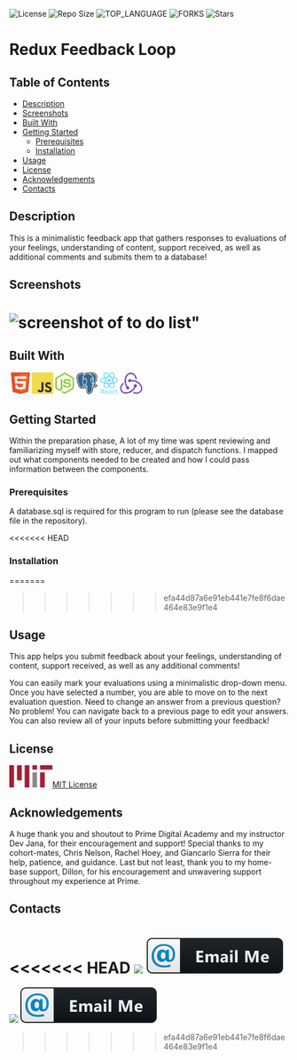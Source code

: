 ![License](https://img.shields.io/github/license/ParansKay/redux-feedback-loop.svg?style=for-the-badge) ![Repo Size](https://img.shields.io/github/languages/code-size/ParansKay/redux-feedback-loop.svg?style=for-the-badge) ![TOP_LANGUAGE](https://img.shields.io/github/languages/top/ParansKay/redux-feedback-loop.svg?style=for-the-badge) ![FORKS](https://img.shields.io/github/forks/ParansKay/redux-feedback-loop.svg?style=for-the-badge&social) ![Stars](https://img.shields.io/github/stars/ParansKay/redux-feedback-loop.svg?style=for-the-badge)
    
# Redux Feedback Loop

## Table of Contents

- [Description](#description)
- [Screenshots](#screenshots)
- [Built With](#built-with)
- [Getting Started](#getting-started)
  - [Prerequisites](#prerequisites)
  - [Installation](#installation)
- [Usage](#usage)
- [License](#license)
- [Acknowledgements](#acknowledgements)
- [Contacts](#contacts)

## Description

This is a minimalistic feedback app that gathers responses to evaluations of your feelings, understanding of content, support received, as well as additional comments and submits them to a database! 

## Screenshots
![screenshot of to do list](feedbackloop.gif)"
=======

## Built With

<a href="https://developer.mozilla.org/en-US/docs/Web/HTML"><img src="https://raw.githubusercontent.com/devicons/devicon/master/icons/html5/html5-original.svg" height="40px" width="40px" /></a><a href="https://developer.mozilla.org/en-US/docs/Web/JavaScript"><img src="https://raw.githubusercontent.com/devicons/devicon/master/icons/javascript/javascript-original.svg" height="40px" width="40px" /></a><a href="https://nodejs.org/en/"><img src="https://raw.githubusercontent.com/devicons/devicon/master/icons/nodejs/nodejs-original.svg" height="40px" width="40px" /></a><a href="https://www.postgresql.org/"><img src="https://raw.githubusercontent.com/devicons/devicon/master/icons/postgresql/postgresql-original.svg" height="40px" width="40px" /></a><a href="https://reactjs.org/"><img src="https://raw.githubusercontent.com/devicons/devicon/master/icons/react/react-original-wordmark.svg" height="40px" width="40px" /></a><a href="https://redux.js.org/"><img src="https://raw.githubusercontent.com/devicons/devicon/master/icons/redux/redux-original.svg" height="40px" width="40px" /></a>

## Getting Started

Within the preparation phase, A lot of my time was spent reviewing and familiarizing myself with store, reducer, and dispatch functions. I mapped out what components needed to be created and how I could pass information between the components. 

### Prerequisites

A database.sql is required for this program to run (please see the database file in the repository). 

<<<<<<< HEAD
### Installation



=======
>>>>>>> efa44d87a6e91eb441e7fe8f6dae464e83e9f1e4
## Usage

This app helps you submit feedback about your feelings, understanding of content, support received, as well as any additional comments! 

You can easily mark your evaluations using a minimalistic drop-down menu. Once you have selected a number, you are able to move on to the next evaluation question. Need to change an answer from a previous question? No problem! You can navigate back to a previous page to edit your answers. You can also review all of your inputs before submitting your feedback! 


## License

<a href="https://choosealicense.com/licenses/mit/"><img src="https://raw.githubusercontent.com/johnturner4004/readme-generator/master/src/components/assets/images/mit.svg" height=40 />MIT License</a>

## Acknowledgements

A huge thank you and shoutout to Prime Digital Academy and my instructor Dev Jana, for their encouragement and support! Special thanks to my cohort-mates, Chris Nelson, Rachel Hoey, and Giancarlo Sierra for their help, patience, and guidance. Last but not least, thank you to my home-base support, Dillon, for his encouragement and unwavering support throughout my experience at Prime.  

## Contacts

<<<<<<< HEAD
<a href="https://www.linkedin.com/in/paran-kashani"><img src="https://img.shields.io/badge/LinkedIn-0077B5?style=for-the-badge&logo=linkedin&logoColor=white" /></a>  <a href="mailto:parankashani@gmail.com"><img src=https://raw.githubusercontent.com/johnturner4004/readme-generator/master/src/components/assets/images/email_me_button_icon_151852.svg /></a>   
=======
<a href="https://www.linkedin.com/in/paran-kashani"><img src="https://img.shields.io/badge/LinkedIn-0077B5?style=for-the-badge&logo=linkedin&logoColor=white" /></a>  <a href="mailto:parankashani@gmail.com"><img src=https://raw.githubusercontent.com/johnturner4004/readme-generator/master/src/components/assets/images/email_me_button_icon_151852.svg /></a>
>>>>>>> efa44d87a6e91eb441e7fe8f6dae464e83e9f1e4
